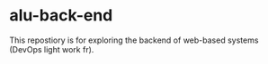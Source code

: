# alu-back-end
This repostiory is for exploring the backend of web-based systems (DevOps light work fr).

